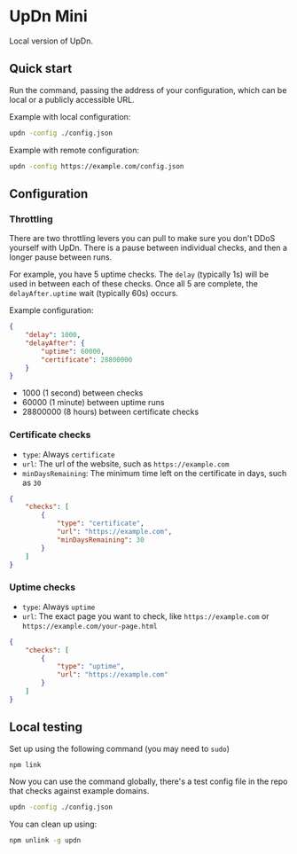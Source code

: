 # UpDn Mini

Local version of UpDn.

## Quick start

Run the command, passing the address of your configuration, which can be local or a publicly accessible URL.

Example with local configuration:

```bash
updn -config ./config.json
```

Example with remote configuration:

```bash
updn -config https://example.com/config.json
```

## Configuration

### Throttling

There are two throttling levers you can pull to make sure you don't DDoS yourself with UpDn. There is a pause between individual checks, and then a longer pause between runs.

For example, you have 5 uptime checks. The `delay` (typically 1s) will be used in between each of these checks. Once all 5 are complete, the `delayAfter.uptime` wait (typically 60s) occurs.

Example configuration:

```json
{
    "delay": 1000,
    "delayAfter": {
        "uptime": 60000,
        "certificate": 28800000
    }
}
```

- 1000 (1 second) between checks
- 60000 (1 minute) between uptime runs
- 28800000 (8 hours) between certificate checks

### Certificate checks

- `type`: Always `certificate`
- `url`: The url of the website, such as `https://example.com`
- `minDaysRemaining`: The minimum time left on the certificate in days, such as `30`

```json
{
    "checks": [
        {
            "type": "certificate",
            "url": "https://example.com",
            "minDaysRemaining": 30
        }
    ]
}
```

### Uptime checks

- `type`: Always `uptime`
- `url`: The exact page you want to check, like `https://example.com` or `https://example.com/your-page.html`

```json
{
    "checks": [
        {
            "type": "uptime",
            "url": "https://example.com"
        }
    ]
}
```

## Local testing

Set up using the following command (you may need to `sudo`)

```bash
npm link
```

Now you can use the command globally, there's a test config file in the repo that checks against example domains.

```bash
updn -config ./config.json
```

You can clean up using:

```bash
npm unlink -g updn
```
